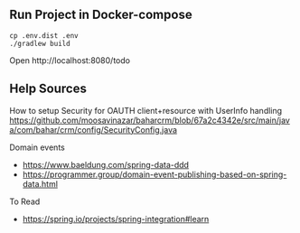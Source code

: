 **Run Project in Docker-compose**
-

```
cp .env.dist .env
./gradlew build
```

Open http://localhost:8080/todo


**Help Sources**
- 
How to setup Security for OAUTH client+resource with UserInfo handling
https://github.com/moosavinazar/baharcrm/blob/67a2c4342e/src/main/java/com/bahar/crm/config/SecurityConfig.java


Domain events
- https://www.baeldung.com/spring-data-ddd
- https://programmer.group/domain-event-publishing-based-on-spring-data.html

To Read
- https://spring.io/projects/spring-integration#learn
